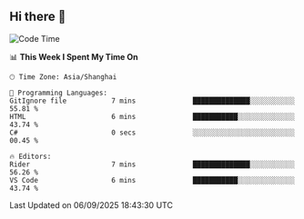 ## Hi there 👋

<!--START_SECTION:waka-->
![Code Time](http://img.shields.io/badge/Code%20Time-22%20hrs%2053%20mins-blue)

📊 **This Week I Spent My Time On** 

```text
🕑︎ Time Zone: Asia/Shanghai

💬 Programming Languages: 
GitIgnore file           7 mins              ██████████████░░░░░░░░░░░   55.81 % 
HTML                     6 mins              ███████████░░░░░░░░░░░░░░   43.74 % 
C#                       0 secs              ░░░░░░░░░░░░░░░░░░░░░░░░░   00.45 % 

🔥 Editors: 
Rider                    7 mins              ██████████████░░░░░░░░░░░   56.26 % 
VS Code                  6 mins              ███████████░░░░░░░░░░░░░░   43.74 % 
```


 Last Updated on 06/09/2025 18:43:30 UTC
<!--END_SECTION:waka-->
